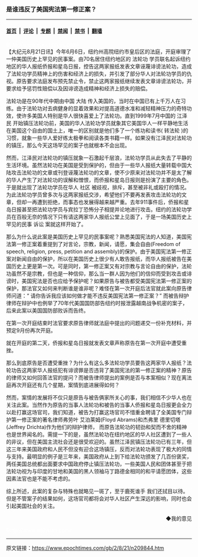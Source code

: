 ### 是谁违反了美国宪法第一修正案？

---

#### [首页](../../../..?n209844) &nbsp;|&nbsp; [评论](../../../../../epoch-comment?n209844) &nbsp;|&nbsp; [专题](../../../../../epoch-special?n209844) &nbsp;|&nbsp; [禁闻](../../../../../epoch-news?n209844) &nbsp;|&nbsp; [禁书](../../../../../books?n209844) &nbsp;|&nbsp; [翻墙](https://github.com/gfw-breaker/nogfw/blob/master/README.md?n209844)


<div class="post_content" id="artbody" itemprop="articleBody">
 <!-- article content begin -->
 <p>
  <font color="#ffffff">
   (http://www.epochtimes.com)
  </font>
  <br/>
  【大纪元8月21日讯】今年6月6日，纽约州高院纽约市皇后区的法庭，开庭审理了一仲美国历史上罕见的民事案。由70名居住纽约地区的
  <ok href="http://falundafa.org">
   法轮功
  </ok>
  学员联名起诉纽约地区的华人报纸侨报和星岛日报，控告这两家报纸发表文章诬蔑诽谤法轮功，造成了法轮功学员精神上的伤害和经济上的损失，并引发了部分华人对法轮功学员的仇视。原告要求法庭发布预先禁止令，禁止这两家报纸继续发表文章诽谤法轮功，并要求给予惩罚性赔偿以及因诽谤造成精神和经济上损失的赔偿。
 </p>
 <p>
  法轮功是在90年代中期由中国
  <ok href="nsc413.htm">
   大陆
  </ok>
  传入美国的，当时在中国已有上千万人在习练。由于法轮功对去病健身的显着效果和对提高道德水准和减轻精神压力的奇特功效，使许多美国人特别是华人很快喜爱上了法轮功。直到1999年7月中国的
  <ok href="nf801.htm">
   江泽民
  </ok>
  开始镇压法轮功前，美国的华人法轮功学员就象其它美国华人一样平静地生活在美国这个自由的国土上，唯一的区别就是他们多了一个练功和读书(
  <ok href="http://www.falundafa.org">
   转法轮
  </ok>
  )的习惯，就象一些华人爱好练太极拳和阅读各类书籍一样。如果没有江泽民对法轮功的镇压，那么今天这场罕见的案子也就根本不会出现。
 </p>
 <p>
  然而，江泽民对法轮功的镇压就象一石激起千层浪，法轮功学员从此失去了平静的生活环境。虽然法轮功在美国是受到保护的，但由于一些华人报纸大量转载中国大陆攻击法轮功的文章或刊登诬蔑法轮功的文章，使不少原来对法轮功并不是太了解的华人产生了对法轮功的误解和憎恨，而侨报和星岛日报则是扮演了主要的角色。于是就出现了法轮功学员在华人
  <ok href="ncchinesecommunity.htm">
   社区
  </ok>
  被歧视，排斥，甚至被非礼或殴打的情况。为此法轮功学员曾多次与这两家报纸交涉，希望他们不要再发表攻击法轮功的文章，但却一再遭到拒绝，而事态也发展得越来越严重。去年911事件后，侨报和星岛日报甚至把法轮功学员与宾拉丁恐怖分子相提并论地进行攻击。纽约的法轮功学员在百般无奈的情况下只有请这两家华人报纸公堂上见面了，于是一场美国历史上罕见的民事
  <ok href="https://www.epochtimes.com/gb/tag/%E8%AF%89%E8%AE%BC.html">
   诉讼
  </ok>
  案就这样开始了。
 </p>
 <p>
  那么为什么说此案是美国历史上罕见的民事案呢？熟悉美国宪法的人知道，美国宪法第一修正案着重提到了对言论，宗教，新闻，请愿，集会自由(Freedom of speech, religion, press, petition and assembly)的保护。由于美国宪法第一修正案对新闻自由的保护，所以在美国历史上很少有人敢告报纸，而华人报纸被告在美国历史上更是第一次。可是同时，第一修正案又有对宗教与言论自由的保护，法轮功虽然不是宗教，但也是一种信仰，那么当一群人因为他们的信仰而受到攻击或诽谤时，美国宪法是否也应给予保护呢？如果原告与被告都受美国宪法第一修正案的保护，那法官又如何来判断谁是谁非呢？难怪在第一次开庭后法官就此案向原告律师问道：“ 请你告诉我应该如何做才能不违反美国宪法第一修正案？” 而被告辩护律师在辩护中也例举了70年代美国国防部告纽约时报泄露越南战争机密的案子，后来此案以美国国防部败诉而告终。
 </p>
 <p>
  在第一次开庭结束时法官要求原告律师就法庭中提出的问题递交一份补充材料，并预定9月份再次开庭。
 </p>
 <p>
  就在开庭的第二天，侨报和星岛日报就发表文章声称原告在第一次开庭中遭受重挫。
 </p>
 <p>
  那么到底原告是否遭受重挫？为什么有这么多法轮功学员要告这两家华人报纸？法轮功告这两家华人报纸犯有诽谤罪是否违背了美国宪法的第一修正案的精神？原告的律师又如何回答法官的提问？而被告律师提出的案例是否与本案相似？现在离法庭再次开庭还有几个星期，案情到底进展得如何？
 </p>
 <p>
  然而，案情的发展将不仅只是原告与被告俩家所关心的事，我们相信不少华人也在关注此案。当然作为原告的当事人法轮功和被告的当事人侨报和星岛日报更会全力以赴打赢这场官司，我们知道，被告为打赢这场官司不惜重金聘请了全美国专门辩护第一修正案的著名律师弗劳叶 艾泊莱姆(Floyd Abrams)和杰弗里 德里切塔(Jeffrey Drichta)作为他们的辩护律师， 而原告法轮功的韧劲和契而不舍的精神也是世界闻名的。需提一下的是，虽然法轮功在纽约地区的华人社区遭到了一些人的非议，但在美国主流社会还是很受欢迎的。虽然江泽民镇压法轮功已有三年，但这三年来美国政府和人民不但没有迎合这场镇压，反而对法轮功表现了极大的同情与支持。最明显的例子是三年来，美国政府从上到下给法轮功颁发了几百份褒奖，两任美国总统都出面要求中国政府停止镇压法轮功，一些美国人民和团体甚至于把法轮功视为与印度的甘地和美国的黑人领袖马丁路德金相同的和平请愿团体，这些因素法官也是不能不考虑的。
 </p>
 <p>
  综上所述，此案的复杂与特殊也就略见一斑了，至于鹿死谁手 我们还拭目以待。但是不管案子的结果如何，这场官司都将会对华人社区产生深远的影响，同时也会引起美国社会的关注。
 </p>
 <div align="right">
  <ok href="sendmail.asp?p=pinglunfankui&amp;subject=评论文章读者反馈&amp;body=您好﹐我读了贵网站的文章《是谁违反了美国宪法第一修正案？》后﹐">
   ◆我的意见
  </ok>
 </div>
 <p>
  <font color="#ffffff">
   (http://www.dajiyuan.com)
  </font>
 </p>
 <!-- article content end -->
 <div id="below_article_ad">
 </div>
</div>


---

原文链接：https://www.epochtimes.com/gb/2/8/21/n209844.htm